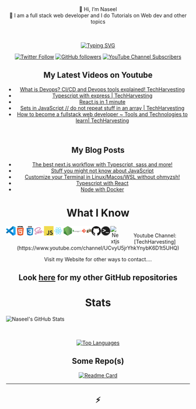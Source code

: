  <center>👋 Hi, I’m Naseel <br>
 🏫 I am a full stack web developer and I do Tutorials on Web dev and other topics
<br><br><br>
 
[![Typing SVG](https://readme-typing-svg.herokuapp.com?font=Cascadia+Code&color=263C8B&center=true&lines=I+am+Naseel+Niyas;A+13+year+old+full+stack+web+developer;Working+on+React+currently;and+also+trying+to+learn+typescript)](https://git.io/typing-svg)
 
 
 
 
 
[![Twitter Follow](https://img.shields.io/twitter/follow/naseelniyas?color=blue&logo=twitter&style=for-the-badge)](http://twitter.com/naseelniyas)
[![GitHub followers](https://img.shields.io/github/followers/naseelniyas?color=black&logo=github&style=for-the-badge)](http://github.com/naseelniyas)
[![YouTube Channel Subscribers](https://img.shields.io/youtube/channel/subscribers/UCvyU5jrYhkYnybK6D1t5UHQ?logo=youtube&style=for-the-badge)](https://www.youtube.com/c/TechHarvestingwithNaseel)
## My Latest Videos on Youtube 
<!-- YOUTUBE:START -->
- [What is Devops? CI/CD and Devops tools explained!  TechHarvesting](https://www.youtube.com/watch?v=GYrHTXjBCkQ)
- [Typescript with express | TechHarvesting](https://www.youtube.com/watch?v=EAIVdTXcXxY)
- [React.js in 1 minute](https://www.youtube.com/watch?v=YlKbqPYUm7w)
- [Sets in JavaScript  // do not repeat stuff in an array | TechHarvesting](https://www.youtube.com/watch?v=7g1gN4A2YLc)
- [How to become a fullstack web developer ~ Tools and Technologies to learn| TechHarvesting](https://www.youtube.com/watch?v=M-Z_0cXZKPo)
<!-- YOUTUBE:END -->



<br />

## My Blog Posts
<!-- BLOG_POSTS:START -->
- [The best next.js workflow with Typescript, sass and more!](https://blog.techharvesting.in/best-nextjs-workflow)
- [Stuff you might not know about JavaScript](https://blog.techharvesting.in/super-cool-js-features)
- [Customize your Terminal in Linux/Macos/WSL without ohmyzsh!](https://blog.techharvesting.in/customize-your-terminal-in-linuxmacoswsl-without-ohmyzsh)
- [Typescript with React](https://blog.techharvesting.in/typescript-with-react)
- [Node with Docker](https://blog.techharvesting.in/node-with-docker)
<!-- BLOG_POSTS:END -->

# What I Know

<img align="left" alt="Visual Studio Code" width="26px" src="https://raw.githubusercontent.com/github/explore/80688e429a7d4ef2fca1e82350fe8e3517d3494d/topics/visual-studio-code/visual-studio-code.png" />
<img align="left" alt="HTML5" width="26px" src="https://raw.githubusercontent.com/github/explore/80688e429a7d4ef2fca1e82350fe8e3517d3494d/topics/html/html.png" />
<img align="left" alt="CSS3" width="26px" src="https://raw.githubusercontent.com/github/explore/80688e429a7d4ef2fca1e82350fe8e3517d3494d/topics/css/css.png" />
<img align="left" alt="Sass" width="26px" src="https://raw.githubusercontent.com/github/explore/80688e429a7d4ef2fca1e82350fe8e3517d3494d/topics/sass/sass.png" />
<img align="left" alt="JavaScript" width="26px" src="https://raw.githubusercontent.com/github/explore/80688e429a7d4ef2fca1e82350fe8e3517d3494d/topics/javascript/javascript.png" />
<img align="left" alt="React" width="26px" src="https://raw.githubusercontent.com/github/explore/80688e429a7d4ef2fca1e82350fe8e3517d3494d/topics/react/react.png" />
<img align="left" alt="Node.js" width="26px" src="https://raw.githubusercontent.com/github/explore/80688e429a7d4ef2fca1e82350fe8e3517d3494d/topics/nodejs/nodejs.png" />
<img align="left" alt="MongoDB" width="26px" src="https://raw.githubusercontent.com/github/explore/80688e429a7d4ef2fca1e82350fe8e3517d3494d/topics/mongodb/mongodb.png" />
<img align="left" alt="Git" width="26px" src="https://raw.githubusercontent.com/github/explore/80688e429a7d4ef2fca1e82350fe8e3517d3494d/topics/git/git.png" />
<img align="left" alt="GitHub" width="26px" src="https://raw.githubusercontent.com/github/explore/78df643247d429f6cc873026c0622819ad797942/topics/github/github.png" />
<img align="left" alt="Terminal" width="26px" src="https://raw.githubusercontent.com/github/explore/80688e429a7d4ef2fca1e82350fe8e3517d3494d/topics/terminal/terminal.png" />
<img align="left" alt="Nextjs" width="26px" src="https://www.asapdevelopers.com/wp-content/uploads/2019/04/next_js.png" />



<br>
<center>
Youtube Channel: [TechHarvesting](https://www.youtube.com/channel/UCvyU5jrYhkYnybK6D1t5UHQ)

Visit my Website for other ways to contact....

Look [here](http://github.com/techharvesting) for my other GitHub repositories
---
  
 # Stats
  <img align="left" alt="Naseel's GitHub Stats" src="https://github-readme-stats.vercel.app/api?username=naseelniyas&show_icons=true&hide_border=true&theme=nightowl" />

 <br /><br /><br />
 
[![Top Languages](https://github-readme-stats.vercel.app/api/top-langs/?username=naseelniyas&layout=compact&theme=nightowl&hide_border=true)](https://github.com/naseelniyas/github-readme-stats)
 
 ## Some Repo(s)
 [![Readme Card](https://github-readme-stats.vercel.app/api/pin/?username=naseelniyas&repo=noter&theme=nightowl&hide_border=true)](https://github.com/naseelniyas/noter)

  

---
  
  ## ⚡
  
 </center>
  </center>
